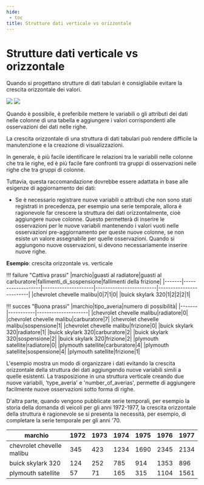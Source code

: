 ```yaml
---
hide:
 - toc
title: Strutture dati verticale vs orizzontale
---
```



# Strutture dati verticale vs orizzontale
Quando si progettano strutture di dati tabulari è consigliabile evitare la crescita orizzontale dei valori.

![](../imgs/p04-wrong.png)
![](../imgs/p04-correct.png)   

Quando è possibile, è preferibile mettere le variabili o gli attributi dei dati nelle colonne di una tabella e aggiungere i valori corrispondenti alle osservazioni dei dati nelle righe.

La crescita orizzontale di una struttura di dati tabulari può rendere difficile la manutenzione e la creazione di visualizzazioni.

In generale, è più facile identificare le relazioni tra le variabili nelle colonne che tra le righe, ed è più facile fare confronti tra gruppi di osservazioni nelle righe che tra gruppi di colonne.

Tuttavia, questa raccomandazione dovrebbe essere adattata in base alle esigenze di aggiornamento dei dati:

- Se è necessario registrare nuove variabili o attributi che non sono stati registrati in precedenza, per esempio una serie temporale, allora è ragionevole far crescere la struttura dei dati orizzontalmente, cioè aggiungere nuove colonne. Questo permetterà di inserire le osservazioni per le nuove variabili mantenendo i valori vuoti nelle osservazioni pre-aggiornamento per queste nuove colonne, se non esiste un valore assegnabile per quelle osservazioni. Quando si aggiungono nuove osservazioni, si devono necessariamente inserire nuove righe.

**Esempio**: crescita orizzontale vs. verticale

!!! failure "Cattiva prassi"
    |marchio|guasti al radiatore|guasti al carburatore|fallimenti_di_sospensione|fallimenti della frizione|
    |-------|-------------------|---------------------|-------------------------|-------------------------|
    |chevrolet chevelle malibu|0|7|1|0|
    |buick skylark 320|1|2|2|2|1|


!!! succes "Buona prassi"
    |marchio|tipo_averia|numero di possibilità|
    |-------|-----------|---------------------|
    |chevrolet chevelle malibu|radiatore|0|
    |chevrolet chevelle malibu|carburatore|7|
    |chevrolet chevelle malibu|sospensione|1|
    |chevrolet chevelle malibu|frizione|0|
    |buick skylark 320|radiatore|1|
    |buick skylark 320|carburatore|2|
    |buick skylark 320|sospensione|2|
    |buick skylark 320|frizione|2|
    |plymouth satellite|radiatore|0|
    |plymouth satellite|carburatore|4|
    |plymouth satellite|sospensione|4|
    |plymouth satellite|frizione|1|
    

L'esempio mostra un modo di organizzare i dati evitando la crescita orizzontale della struttura dei dati aggiungendo nuove variabili simili a quelle esistenti. La trasposizione in una struttura verticale creando due nuove variabili, 'type_averia' e 'number_of_averias', permette di aggiungere facilmente nuove osservazioni sotto forma di righe.

D'altra parte, quando vengono pubblicate serie temporali, per esempio la storia della domanda di veicoli per gli anni 1972-1977, la crescita orizzontale della struttura è ragionevole se si presenta la necessità, per esempio, di completare la serie temporale per gli anni '70.

|marchio|1972|1973|1974|1975|1976|1977|
|-------|----|----|----|----|----|----|
chevrolet chevelle malibu|345|423|1234|1690|2345|2134|04|27|
buick skylark 320|124|252|785|914|1353|896|
plymouth satellite|57|71|165|315|1104|1561|
    
    
